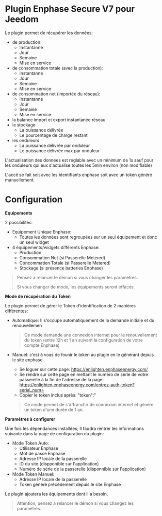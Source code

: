 # Plugin Enphase Secure V7 pour Jeedom

Le plugin permet de récupérer les données: 
* de production:
    * Instantanné
    * Jour
    * Semaine
    * Mise en service
* de consommation totale (avec la production):
    * Instantanné
    * Jour
    * Semaine
    * Mise en service
* de consommation net (importée du réseau):
    * Instantanné
    * Jour
    * Semaine
    * Mise en service
* la balance import et export instantanée réseau
* le stockage
    * La puissance délivrée
    * Le pourcentage de charge restant
* les onduleurs
    * La puissance délivrée par onduleur
    * Le puissance délivrée max par onduleur


L'actualisation des données est réglable avec un minimum de 1s sauf pour les onduleurs qui eux s'actualise toutes les 5min environ (non modifiable)

L'accé se fait soit avec les identifiants enphase soit avec un token généré manuellement.

# Configuration

**Equipements**

2 possibilités:
* Equipement Unique Enphase: 
   * Toutes les données sont regroupées sur un seul équipement et donc un seul widget
* 4 équipements/widgets différents Enphase:
   * Production
   * Consommation Net (si Passerelle Metered)
   * Concommation Totale (si Passerelle Metered)
   * Stockage (si présence batteries Enphase)
   
> Pensez à relancer le démon si vous changer les paramètres.
>
> Si vous changer de mode, les équipements seront effacés.

**Mode de récupération du Token**

Le plugin permet de gérer le Token d'identification de 2 manières différentes:
* Automatique: Il s'occupe automatiquement de la demande initiale et du renouvellemen
   > Ce mode demande une connexion internet pour le renouvellement du token (entre 12h et 1 an suivant la configuration de votre compte Enphase)

* Manuel: c'est à vous de founir le token au plugin en le générant depuis le site enphase
   * Se loguer sur cette page: https://enlighten.enphaseenergy.com/
   * Se rendre sur cette page en mettant le numéro de serie de votre passerelle à la fin de l'adresse de la page:  https://enlighten.enphaseenergy.com/entrez-auth-token?serial_num=<LE NUMERO DE SERIE DE VOTRE PASSERELLE> 
   * Copier le token inclus après: "token":"
   > Ce mode permet de s'affranchir de connexion internet et génère un token d'une durée de 1 an.

**Paramètres à configurer**

Une fois les dépendances installées;
Il faudra  rentrer les informations suivante dans la page de configuration du plugin:
* Mode Token Auto:
   * Utilisateur Enphase
   * Mot de passe Enphase
   * Adresse IP locale de la passerelle
   * ID du site (dispponible sur l'application)
   * Numéro de série de la passerelle (disponnible sur l'application)
* Mode Token Manuel:
   * Adresse IP locale de la passerelle
   * Token généré précédement depuis le site Enphase

Le plugin ajoutera les équipements dont il a besoin.

>Attention, pensez à relancer le démon si vous changez les paramètres.
